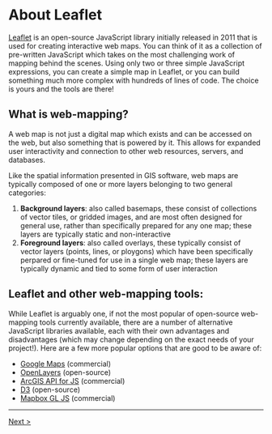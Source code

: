 # About Leaflet

[Leaflet](https://leafletjs.com/) is an open-source JavaScript library initially released in 2011 that is used for creating interactive web maps. You can think of it as a collection of pre-written JavaScript which takes on the most challenging work of mapping behind the scenes. Using only two or three simple JavaScript expressions, you can create a simple map in Leaflet, or you can build something much more complex with hundreds of lines of code. The choice is yours and the tools are there!

## What is web-mapping?

A web map is not just a digital map which exists and can be accessed on the web, but also something that is powered by it. This allows for expanded user interactivity and connection to other web resources, servers, and databases. 

Like the spatial information presented in GIS software, web maps are typically composed of one or more layers belonging to two general categories:

1. **Background layers**: also called basemaps, these consist of collections of vector tiles, or gridded images, and are most often designed for general use, rather than specifically prepared for any one map; these layers are typically static and non-interactive
2. **Foreground layers**: also called overlays, these typically consist of vector layers (points, lines, or ploygons) which have been specifically perpared or fine-tuned for use in a single web map; these layers are typically dynamic and tied to some form of user interaction

## Leaflet and other web-mapping tools:

While Leaflet is arguably one, if not the most popular of open-source web-mapping tools currently available, there are a number of alternative JavaScript libraries available, each with their own advantages and disadvantages (which may change depending on the exact needs of your project!). Here are a few more popular options that are good to be aware of:

- [Google Maps](https://developers.google.com/maps/) (commercial)
- [OpenLayers](https://openlayers.org/) (open-source)
- [ArcGIS API for JS](https://developers.arcgis.com/javascript/) (commercial)
- [D3](https://d3js.org/) (open-source)
- [Mapbox GL JS](https://www.mapbox.com/mapbox-gl-js/api/) (commercial)

---

[Next >](02-prep.md)

